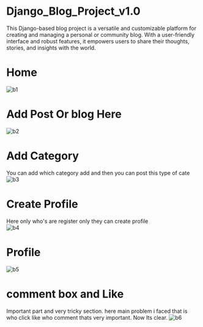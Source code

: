 # Django_Blog_Project_v1.0
This Django-based blog project is a versatile and customizable platform for creating and managing a personal or community blog. With a user-friendly interface and robust features, it empowers users to share their thoughts, stories, and insights with the world.</br>
# Home
![b1](https://github.com/rocky-hasan/Django_Blog_Project_v1.2/assets/98833210/f95feb81-b2bf-4e14-a93a-11116792c34a)</br>
# Add Post Or blog Here
![b2](https://github.com/rocky-hasan/Django_Blog_Project_v1.2/assets/98833210/a807d4fb-6b9e-413c-a9b3-d5de10064752)</br>
# Add Category
You can add which category add and then you can post this type of cate
![b3](https://github.com/rocky-hasan/Django_Blog_Project_v1.2/assets/98833210/9d7232fa-feb4-4413-9471-24ecedb3c3ba)</br>
# Create Profile
Here only who's are register only they can create profile</br>
![b4](https://github.com/rocky-hasan/Django_Blog_Project_v1.2/assets/98833210/b993ac05-ffb3-4a51-ba8e-f9591144b941)</br>
# Profile
![b5](https://github.com/rocky-hasan/Django_Blog_Project_v1.2/assets/98833210/5625c9bc-4327-4579-aeb7-c85174455bfa)</br>
# comment box and Like
Important part and very tricky section. here main problem i faced that is who click like who comment thats very important.
Now Its clear. 
![b6](https://github.com/rocky-hasan/Django_Blog_Project_v1.2/assets/98833210/23312940-5eb3-4c17-b6ec-c131003d4cbe)

